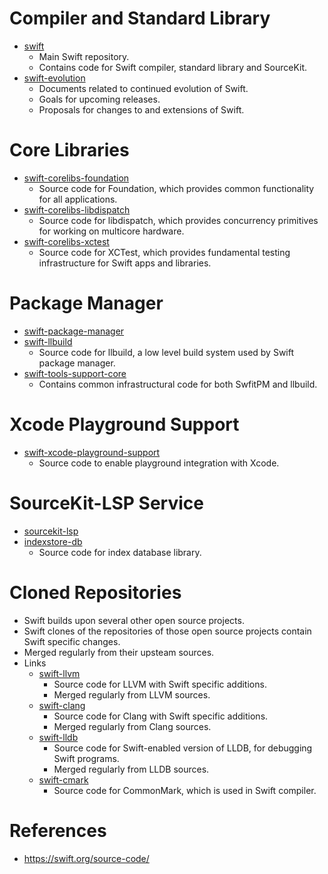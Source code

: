 # Compiler and Standard Library
* [swift](https://github.com/apple/swift)
	* Main Swift repository.
	* Contains code for Swift compiler, standard library and SourceKit.
* [swift-evolution](https://github.com/apple/swift-evolution)
	* Documents related to continued evolution of Swift.
	* Goals for upcoming releases.
	* Proposals for changes to and extensions of Swift.
# Core Libraries
* [swift-corelibs-foundation](https://github.com/apple/swift-corelibs-foundation)
	* Source code for Foundation, which provides common functionality for all applications.
* [swift-corelibs-libdispatch](https://github.com/apple/swift-corelibs-libdispatch)
	* Source code for libdispatch, which provides concurrency primitives for working on multicore hardware.
* [swift-corelibs-xctest](https://github.com/apple/swift-corelibs-xctest)
	* Source code for XCTest, which provides fundamental testing infrastructure for Swift apps and libraries.
# Package Manager
* [swift-package-manager](https://github.com/apple/swift-package-manager)
* [swift-llbuild](https://github.com/apple/swift-llbuild)
	* Source code for llbuild, a low level build system used by Swift package manager.
* [swift-tools-support-core](https://github.com/apple/swift-tools-support-core)
	* Contains common infrastructural code for both SwfitPM and llbuild.
# Xcode Playground Support
* [swift-xcode-playground-support](https://github.com/apple/swift-xcode-playground-support)
	* Source code to enable playground integration with Xcode.
# SourceKit-LSP Service
* [sourcekit-lsp](https://github.com/apple/sourcekit-lsp)
* [indexstore-db](https://github.com/apple/indexstore-db)
	* Source code for index database library.
# Cloned Repositories
* Swift builds upon several other open source projects.
* Swift clones of the repositories of those open source projects contain Swift specific changes.
* Merged regularly from their upsteam sources.
* Links
	* [swift-llvm](https://github.com/apple/swift-llvm)
		* Source code for LLVM with Swift specific additions.
		* Merged regularly from LLVM sources.
	* [swift-clang](https://github.com/apple/swift-clang)
		* Source code for Clang with Swift specific additions.
		* Merged regularly from Clang sources.
	* [swift-lldb](https://github.com/apple/swift-lldb)
		* Source code for Swift-enabled version of LLDB, for debugging Swift programs.
		* Merged regularly from LLDB sources.
	* [swift-cmark](https://github.com/apple/swift-cmark)
		* Source code for CommonMark, which is used in Swift compiler.
# References
* https://swift.org/source-code/
